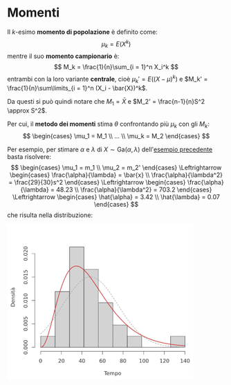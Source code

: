 # Momenti

Il $k$-esimo **momento di popolazione** è definito come:
$$
\mu_k = E(X^k)
$$
mentre il suo **momento campionario** è:
$$
M_k = \frac{1}{n}\sum_{i = 1}^n X_i^k
$$
entrambi con la loro variante **centrale**, cioè $\mu_k' = E((X - \mu)^k)$ e $M_k' = \frac{1}{n}\sum\limits_{i = 1}^n (X_i - \bar{X})^k$.

Da questi si può quindi notare che $M_1 = \bar{X}$ e $M_2' = \frac{n-1}{n}S^2 \approx S^2$.

Per cui, il **metodo dei momenti** stima $\theta$ confrontando più $\mu_k$ con gli $M_k$:
$$
\begin{cases}
\mu_1 = M_1 \\
... \\
\mu_k = M_2
\end{cases}
$$

Per esempio, per stimare $\alpha$ e $\lambda$ di $X \sim \mathrm{Ga}(\alpha, \lambda)$ dell'[esempio precedente](../01/01/README.md) basta risolvere:
$$
\begin{cases}
\mu_1 = m_1 \\
\mu_2 = m_2'
\end{cases} \Leftrightarrow
\begin{cases}
\frac{\alpha}{\lambda} = \bar{x} \\
\frac{\alpha}{\lambda^2} = \frac{29}{30}s^2
\end{cases} \Leftrightarrow
\begin{cases}
\frac{\alpha}{\lambda} = 48.23 \\
\frac{\alpha}{\lambda^2} = 703.2
\end{cases} \Leftrightarrow
\begin{cases}
\hat{\alpha} = 3.42 \\
\hat{\lambda} = 0.07
\end{cases}
$$
che risulta nella distribuzione:

![Distribuzione Gamma sui dati dell'esempio](assets/01.png)
